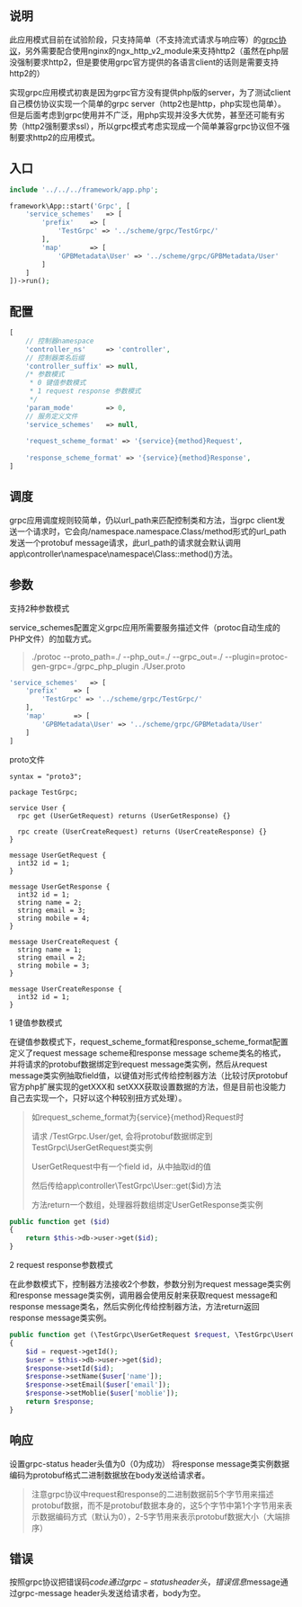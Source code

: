 说明
----
此应用模式目前在试验阶段，只支持简单（不支持流式请求与响应等）的[grpc协议](https://grpc.io/)，另外需要配合使用nginx的ngx_http_v2_module来支持http2（虽然在php层没强制要求http2，但是要使用grpc官方提供的各语言client的话则是需要支持http2的）

实现grpc应用模式初衷是因为grpc官方没有提供php版的server，为了测试client自己模仿协议实现一个简单的grpc server（http2也是http，php实现也简单）。
但是后面考虑到grpc使用并不广泛，用php实现并没多大优势，甚至还可能有劣势（http2强制要求ssl），所以grpc模式考虑实现成一个简单兼容grpc协议但不强制要求http2的应用模式。


入口
----
```php
include '../../../framework/app.php';

framework\App::start('Grpc', [
    'service_schemes'   => [
        'prefix'    => [
            'TestGrpc' => '../scheme/grpc/TestGrpc/'
        ],
        'map'       => [
            'GPBMetadata\User' => '../scheme/grpc/GPBMetadata/User'
        ]
    ]
])->run();
```

配置
----
```php
[
    // 控制器namespace
    'controller_ns'     => 'controller',
    // 控制器类名后缀
    'controller_suffix' => null,
    /* 参数模式
     * 0 键值参数模式
     * 1 request response 参数模式
     */
    'param_mode'        => 0,
    // 服务定义文件
    'service_schemes'   => null,
    
    'request_scheme_format' => '{service}{method}Request',
    
    'response_scheme_format' => '{service}{method}Response',
]
```

调度
----
grpc应用调度规则较简单，仍以url_path来匹配控制类和方法，当grpc client发送一个请求时，它会向/namespace.namespace.Class/method形式的url_path发送一个protobuf message请求，此url_path的请求就会默认调用app\controller\namespace\namespace\Class::method()方法。

参数
----
支持2种参数模式

service_schemes配置定义grpc应用所需要服务描述文件（protoc自动生成的PHP文件）的加载方式。

> ./protoc --proto_path=./  --php_out=./ --grpc_out=./  --plugin=protoc-gen-grpc=./grpc_php_plugin ./User.proto

```php
'service_schemes'   => [
    'prefix'    => [
        'TestGrpc' => '../scheme/grpc/TestGrpc/'
    ],
    'map'       => [
        'GPBMetadata\User' => '../scheme/grpc/GPBMetadata/User'
    ]
]
```
proto文件

```
syntax = "proto3";

package TestGrpc;

service User {
  rpc get (UserGetRequest) returns (UserGetResponse) {}
  
  rpc create (UserCreateRequest) returns (UserCreateResponse) {}
}

message UserGetRequest {
  int32 id = 1;
}

message UserGetResponse {
  int32 id = 1;
  string name = 2;
  string email = 3;
  string mobile = 4;
}

message UserCreateRequest {
  string name = 1;
  string email = 2;
  string mobile = 3;
}

message UserCreateResponse {
  int32 id = 1;
}

```

1 键值参数模式

在键值参数模式下，request_scheme_format和response_scheme_format配置定义了request message scheme和response message scheme类名的格式，并将请求的protobuf数据绑定到request message类实例，然后从request message类实例抽取field值，以键值对形式传给控制器方法（比较讨厌protobuf官方php扩展实现的getXXX和 setXXX获取设置数据的方法，但是目前也没能力自己去实现一个，只好以这个种较别扭方式处理）。

> 如request_scheme_format为{service}{method}Request时
> 
> 请求 /TestGrpc.User/get, 会将protobuf数据绑定到TestGrpc\UserGetRequest类实例
> 
> UserGetRequest中有一个field id，从中抽取id的值
> 
> 然后传给app\controller\TestGrpc\User::get($id)方法
> 
> 方法return一个数组，处理器将数组绑定UserGetResponse类实例

```php
public function get ($id)
{
	return $this->db->user->get($id);
}
```


2 request response参数模式

在此参数模式下，控制器方法接收2个参数，参数分别为request message类实例和response message类实例，调用器会使用反射来获取request message和response message类名，然后实例化传给控制器方法，方法return返回response message类实例。

```php
public function get (\TestGrpc\UserGetRequest $request, \TestGrpc\UserGetResponse $response)
{
	$id = request->getId();
	$user = $this->db->user->get($id);
	$response->setId($id);
	$response->setName($user['name']);
	$response->setEmail($user['email']);
	$response->setMoblie($user['moblie']);
	return $response;
}
```

响应
----
设置grpc-status header头值为0（0为成功）
将response message类实例数据编码为protobuf格式二进制数据放在body发送给请求者。

> 注意grpc协议中request和response的二进制数据前5个字节用来描述protobuf数据，而不是protobuf数据本身的，这5个字节中第1个字节用来表示数据编码方式（默认为0），2-5字节用来表示protobuf数据大小（大端排序）

错误
----
按照grpc协议把错误码$code通过grpc-status header头，错误信息$message通过grpc-message header头发送给请求者，body为空。






